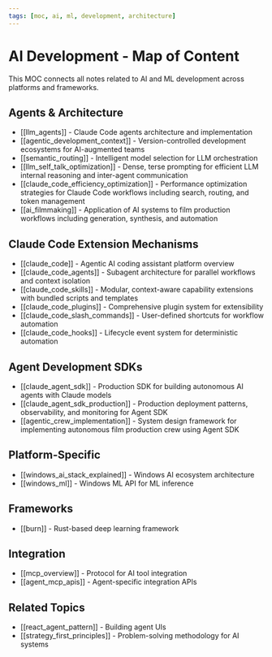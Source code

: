 ```yaml
---
tags: [moc, ai, ml, development, architecture]
---
```

# AI Development - Map of Content

This MOC connects all notes related to AI and ML development across platforms and frameworks.

## Agents & Architecture

- [[llm_agents]] - Claude Code agents architecture and implementation
- [[agentic_development_context]] - Version-controlled development ecosystems for AI-augmented teams
- [[semantic_routing]] - Intelligent model selection for LLM orchestration
- [[llm_self_talk_optimization]] - Dense, terse prompting for efficient LLM internal reasoning and inter-agent communication
- [[claude_code_efficiency_optimization]] - Performance optimization strategies for Claude Code workflows including search, routing, and token management
- [[ai_filmmaking]] - Application of AI systems to film production workflows including generation, synthesis, and automation

## Claude Code Extension Mechanisms

- [[claude_code]] - Agentic AI coding assistant platform overview
- [[claude_code_agents]] - Subagent architecture for parallel workflows and context isolation
- [[claude_code_skills]] - Modular, context-aware capability extensions with bundled scripts and templates
- [[claude_code_plugins]] - Comprehensive plugin system for extensibility
- [[claude_code_slash_commands]] - User-defined shortcuts for workflow automation
- [[claude_code_hooks]] - Lifecycle event system for deterministic automation

## Agent Development SDKs

- [[claude_agent_sdk]] - Production SDK for building autonomous AI agents with Claude models
- [[claude_agent_sdk_production]] - Production deployment patterns, observability, and monitoring for Agent SDK
- [[agentic_crew_implementation]] - System design framework for implementing autonomous film production crew using Agent SDK

## Platform-Specific

- [[windows_ai_stack_explained]] - Windows AI ecosystem architecture
- [[windows_ml]] - Windows ML API for ML inference

## Frameworks

- [[burn]] - Rust-based deep learning framework

## Integration

- [[mcp_overview]] - Protocol for AI tool integration
- [[agent_mcp_apis]] - Agent-specific integration APIs

## Related Topics

- [[react_agent_pattern]] - Building agent UIs
- [[strategy_first_principles]] - Problem-solving methodology for AI systems
